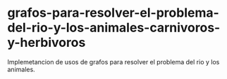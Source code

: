 # grafos-para-resolver-el-problema-del-rio-y-los-animales-carnivoros-y-herbivoros
Implemetancion de usos de grafos para resolver el problema del rio y los animales.
